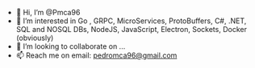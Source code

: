 - 👋 Hi, I’m @Pmca96
- 👀 I’m interested in Go , GRPC, MicroServices, ProtoBuffers, C#, .NET, SQL and NOSQL DBs, NodeJS, JavaScript, Electron, Sockets, Docker (obviously)
- 💞️ I’m looking to collaborate on ...
- 📫 Reach me on email: pedromca96@gmail.com

<!---
Pmca96/Pmca96 is a ✨ special ✨ repository because its `README.md` (this file) appears on your GitHub profile.
You can click the Preview link to take a look at your changes.
--->
